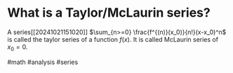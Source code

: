 # What is a Taylor/McLaurin series? 
A series[[20241021151020]] $\sum_{n>=0} \frac{f^{(n)}(x_0)}{n!}(x-x_0)^n$ is called the taylor series of a function $f(x)$.
It is called McLaurin series of $x_0=0$.

#math #analysis #series